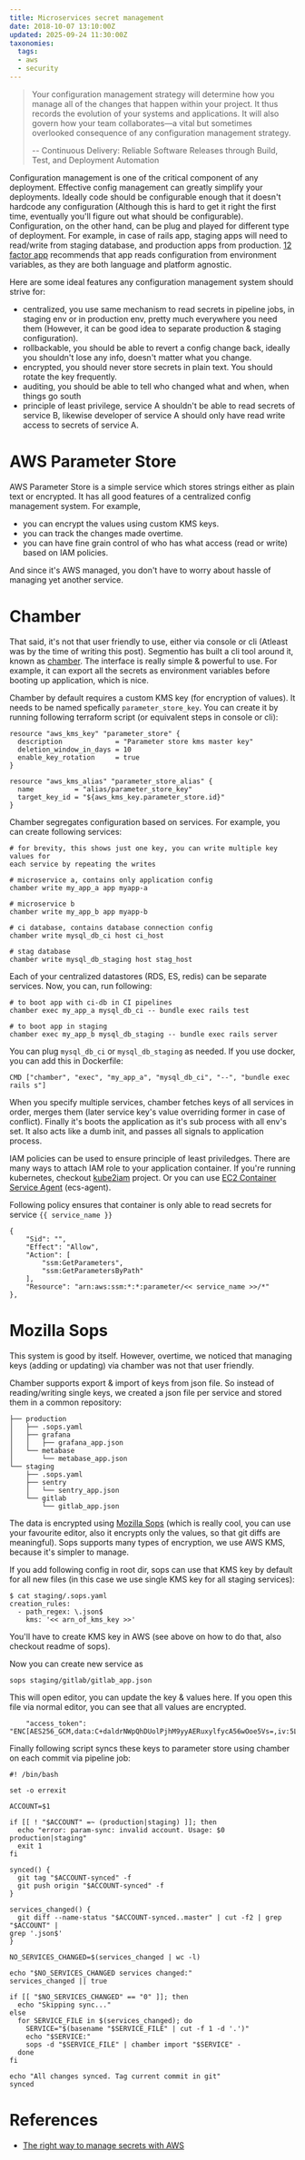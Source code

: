 ```yaml
---
title: Microservices secret management
date: 2018-10-07 13:10:00Z
updated: 2025-09-24 11:30:00Z
taxonomies:
  tags:
  - aws
  - security
---
```


> Your configuration management strategy will determine how you manage all of
> the changes that happen within your project. It thus records the evolution of
> your systems and applications. It will also govern how your team
> collaborates—a vital but sometimes overlooked consequence of any configuration
> management strategy.
>
> -- Continuous Delivery: Reliable Software Releases through Build, Test, and
> Deployment Automation

Configuration management is one of the critical component of any deployment.
Effective config management can greatly simplify your deployments. Ideally code
should be configurable enough that it doesn't hardcode any configuration
(Although this is hard to get it right the first time, eventually you'll figure
out what should be configurable). Configuration, on the other hand, can be plug
and played for different type of deployment. For example, in case of rails app,
staging apps will need to read/write from staging database, and production apps
from production. [12 factor app](https://12factor.net/config) recommends that
app reads configuration from environment variables, as they are both language
and platform agnostic.

Here are some ideal features any configuration management system should strive
for:

- centralized, you use same mechanism to read secrets in pipeline jobs, in
  staging env or in production env, pretty much everywhere you need them
(However, it can be good idea to separate production & staging configuration).
- rollbackable, you should be able to revert a config change back, ideally you
  shouldn't lose any info, doesn't matter what you change.
- encrypted, you should never store secrets in plain text. You should rotate the
  key frequently.
- auditing, you should be able to tell who changed what and when, when things go
  south
- principle of least privilege, service A shouldn't be able to read secrets of
  service B, likewise developer of service A should only have read write access
to secrets of service A.

# AWS Parameter Store

AWS Parameter Store is a simple service which stores strings either as plain
text or encrypted. It has all good features of a centralized config management
system. For example, 
- you can encrypt the values using custom KMS keys. 
- you can track the changes made overtime. 
- you can have fine grain control of who has what access (read or write) based
  on IAM policies. 

And since it's AWS managed, you don't have to worry about hassle of managing yet
another service. 

# Chamber

That said, it's not that user friendly to use, either via console or cli
(Atleast was by the time of writing this post). Segmentio has built a cli tool
around it, known as [chamber](https://github.com/segmentio/chamber). The
interface is really simple & powerful to use. For example, it can export all the
secrets as environment variables before booting up application, which is nice.

Chamber by default requires a custom KMS key (for encryption of values). It
needs to be named spefically `parameter_store_key`. You can create it by running
following terraform script (or equivalent steps in console or cli):

```
resource "aws_kms_key" "parameter_store" {
  description             = "Parameter store kms master key"
  deletion_window_in_days = 10
  enable_key_rotation     = true
}

resource "aws_kms_alias" "parameter_store_alias" {
  name          = "alias/parameter_store_key"
  target_key_id = "${aws_kms_key.parameter_store.id}"
}
```

Chamber segregates configuration based on services. For example, you can create
following services:

```
# for brevity, this shows just one key, you can write multiple key values for
each service by repeating the writes

# microservice a, contains only application config
chamber write my_app_a app myapp-a

# microservice b
chamber write my_app_b app myapp-b

# ci database, contains database connection config
chamber write mysql_db_ci host ci_host

# stag database
chamber write mysql_db_staging host stag_host
```

Each of your centralized datastores (RDS, ES, redis) can be separate services.
Now, you can, run following:

```
# to boot app with ci-db in CI pipelines
chamber exec my_app_a mysql_db_ci -- bundle exec rails test

# to boot app in staging
chamber exec my_app_b mysql_db_staging -- bundle exec rails server
```

You can plug `mysql_db_ci` or `mysql_db_staging` as needed. If you use docker,
you can add this in Dockerfile:

```
CMD ["chamber", "exec", "my_app_a", "mysql_db_ci", "--", "bundle exec rails s"]
```

When you specify multiple services, chamber fetches keys of all services in
order, merges them (later service key's value overriding former in case of
conflict). Finally it's boots the application as it's sub process with all env's
set. It also acts like a dumb init, and passes all signals to application
process. 

IAM policies can be used to ensure principle of least priviledges. There are
many ways to attach IAM role to your application container. If you're running
kubernetes, checkout [kube2iam](https://github.com/jtblin/kube2iam) project. Or
you can use [EC2 Container Service
Agent](https://github.com/aws/amazon-ecs-agent) (ecs-agent).

Following policy ensures that container is only able to read secrets for service
`{{ service_name }}`

```
{
    "Sid": "",
    "Effect": "Allow",
    "Action": [
        "ssm:GetParameters",
        "ssm:GetParametersByPath"
    ],
    "Resource": "arn:aws:ssm:*:*:parameter/<< service_name >>/*"
},
```

# Mozilla Sops

This system is good by itself. However, overtime, we noticed that managing keys
(adding or updating) via chamber was not that user friendly.

Chamber supports export & import of keys from json file. So instead of
reading/writing single keys, we created a json file per service and stored them
in a common repository:

```
├── production
│   ├── .sops.yaml
│   ├── grafana
│   │   ├── grafana_app.json
│   └── metabase
│       └── metabase_app.json
└── staging
    ├── .sops.yaml
    ├── sentry
    │   └── sentry_app.json
    └── gitlab
        └── gitlab_app.json
```

The data is encrypted using [Mozilla Sops](https://github.com/mozilla/sops)
(which is really cool, you can use your favourite editor, also it encrypts only
the values, so that git diffs are meaningful). Sops supports many types of
encryption, we use AWS KMS, because it's simpler to manage. 

If you add following config in root dir, sops can use that KMS key by default
for all new files (in this case we use single KMS key for all staging services):

```
$ cat staging/.sops.yaml
creation_rules:
  - path_regex: \.json$
    kms: '<< arn_of_kms_key >>'
```

You'll have to create KMS key in AWS (see above on how to do that, also checkout
readme of sops).

Now you can create new service as

```
sops staging/gitlab/gitlab_app.json
```

This will open editor, you can update the key & values here. If you open this
file via normal editor, you can see that all values are encrypted.

```
    "access_token":
"ENC[AES256_GCM,data:C+daldrNWpQhDUolPjhM9yyAERuxylfycA56wOoe5Vs=,iv:5Lss6SqmE23fQ3YA7T97V+v0mXd/cDNgM3FS24x/JdE=,tag:tbP2quqao4I4D54HZhyFlw==,type:str]",
```

Finally following script syncs these keys to parameter store using chamber on
each commit via pipeline job:

```
#! /bin/bash

set -o errexit

ACCOUNT=$1

if [[ ! "$ACCOUNT" =~ (production|staging) ]]; then
  echo "error: param-sync: invalid account. Usage: $0 production|staging"
  exit 1
fi

synced() {
  git tag "$ACCOUNT-synced" -f
  git push origin "$ACCOUNT-synced" -f
}

services_changed() {
  git diff --name-status "$ACCOUNT-synced..master" | cut -f2 | grep "$ACCOUNT" |
grep '.json$'
}

NO_SERVICES_CHANGED=$(services_changed | wc -l)

echo "$NO_SERVICES_CHANGED services changed:"
services_changed || true

if [[ "$NO_SERVICES_CHANGED" == "0" ]]; then
  echo "Skipping sync..."
else
  for SERVICE_FILE in $(services_changed); do
    SERVICE="$(basename "$SERVICE_FILE" | cut -f 1 -d '.')"
    echo "$SERVICE:"
    sops -d "$SERVICE_FILE" | chamber import "$SERVICE" -
  done
fi

echo "All changes synced. Tag current commit in git"
synced
```

# References

- [The right way to manage secrets with
  AWS](https://segment.com/blog/the-right-way-to-manage-secrets/)
